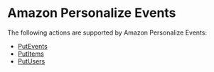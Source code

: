 # Amazon Personalize Events<a name="API_Operations_Amazon_Personalize_Events"></a>

The following actions are supported by Amazon Personalize Events:
+  [PutEvents](API_UBS_PutEvents.md) 
+  [PutItems](API_UBS_PutItems.md) 
+  [PutUsers](API_UBS_PutUsers.md) 